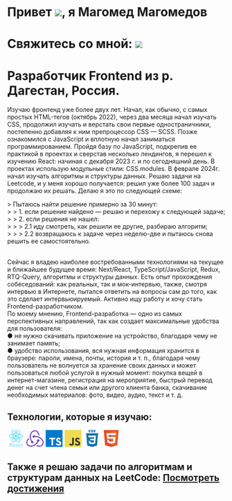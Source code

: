 # Привет <img style='height: 50px; width: auto;' src='https://github.com/blackcater/blackcater/raw/main/images/Hi.gif' />, я Магомед Магомедов
# Свяжитесь со мной: <a href="https://t.me/magomedov_net"><img src="https://camo.githubusercontent.com/8f41682a178e57a174d0c6042e9cdb842c6329b24c34b2bf4206c25e933073a9/68747470733a2f2f696d672e736869656c64732e696f2f62616467652f54656c656772616d2d3243413545303f7374796c653d666f722d7468652d6261646765266c6f676f3d74656c656772616d266c6f676f436f6c6f723d7768697465" /></a> 

<h1>Разработчик Frontend из р. Дагестан, Россия.</h1> <p>Изучаю фронтенд уже более двух лет. Начал, как обычно, с самых простых HTML-тегов (октябрь 2022), через два месяца начал изучать CSS, продолжил изучать и верстать свои первые одностраничники, постепенно добавляя к ним препроцессор CSS — SCSS. Позже ознакомился с JavaScript и вплотную начал заниматься программированием. Пройдя базу по JavaScript, подкрепив ее практикой в проектах и cверстав несколько лендингов, я перешел к изучению React: начиная с декабря 2023 г. и по сегодняшний день. В проектах использую модульные стили: CSS.modules. В феврале 2024г. начал изучать алгоритмы и структуры данных. Решаю задачи на Leetcode, и у меня хорошо получается: решил уже более 100 задач и продолжаю их решать. 
Делаю я это по следующей схеме:</p>
  > Пытаюсь найти решение примерно за 30 минут:<br/>
    > > 1. если решение найдено — решаю и перехожу к следующей задаче;<br/>
    > > 2. если решения не нашел:<br/>
      > > > 2.1 иду смотреть, как решили ее другие, разбираю алгоритм;<br/>
      > > > 2.2 возвращаюсь к задаче через неделю-две и пытаюсь снова решить ее самостоятельно.<br/><br/>
<p>Сейчас я владею наиболее востребованными технологиями на текущее и ближайшее будущее время: Next/React, TypeScript/JavaScript, Redux, RTQ-Query, алгоритмы и структуры данных. Есть опыт прохождения собеседований: как реальных, так и мок-интервью, также, смотря интервью в Интернете, пытался ответить на вопросы сам до того, как это сделает интервьюируемый. Активно ищу работу и хочу стать Frontend-разработчиком.<br/> По моему мнению, Frontend-разработка — одно из самых перспективных направлений, так как создает максимальные удобства для пользователя:<br/> 
● не нужно скачивать приложение на устройство, благодаря чему не занимает память;<br/> 
● удобство использования, вся нужная информация хранится в браузере: пароли, имена, почты, история и т. п., благодаря чему пользователь не волнуется за хранение своих данных и может пользоваться любой услугой в нужный момент: покупка вещей в интернет-магазине, регистрация на мероприятие, быстрый перевод денег на счет члена семьи или другого клиента банка, скачивание необходимых материалов: фото, видео, аудио, текст и т. д.</p>
<h2>Технологии, которые я изучаю:</h2>
<img src="https://github.com/devicons/devicon/blob/master/icons/react/react-original-wordmark.svg" title="React" alt="React" width="40" height="40"/>
<img src="https://github.com/devicons/devicon/blob/master/icons/redux/redux-original.svg" title="Redux" alt="Redux" width="40" height="40"/>
<img src="https://github.com/devicons/devicon/blob/master/icons/typescript/typescript-plain.svg" title="TypeScript" alt="TypeScript" width="40" height="40"/>
<img src="https://github.com/devicons/devicon/blob/master/icons/javascript/javascript-original.svg" title="JavaScript" alt="JavaScript" width="40" height="40"/> 
<img src="https://github.com/devicons/devicon/blob/master/icons/css3/css3-plain-wordmark.svg"  title="CSS3" alt="CSS" width="40" height="40"/>
<img src="https://github.com/devicons/devicon/blob/master/icons/html5/html5-original.svg" title="HTML5" alt="HTML" width="40" height="40"/>

<h2>Также я решаю задачи по алгоритмам и структурам данных на LeetCode: <a href='https://leetcode.com/devMagomedov/'>Посмотреть достижения</a></h2>

